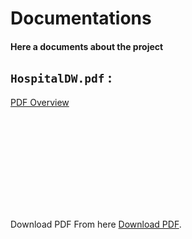 # Documentations
#### Here a documents about the project

## `HospitalDW.pdf` :

[PDF Overview](https://github.com/Saad711T/HospitalDW/raw/main/docs/HospitalDW.pdf)

<object data="https://github.com/Saad711T/HospitalDW/raw/main/docs/HospitalDW.pdf" type="application/pdf" width="700px" height="700px">
    <embed src="https://github.com/Saad711T/HospitalDW/raw/main/docs/HospitalDW.pdf" type="application/pdf" />
    <p>Download PDF From here
       <a href="https://github.com/Saad711T/HospitalDW/raw/main/docs/HospitalDW.pdf">Download PDF</a>.
    </p>
</object>
